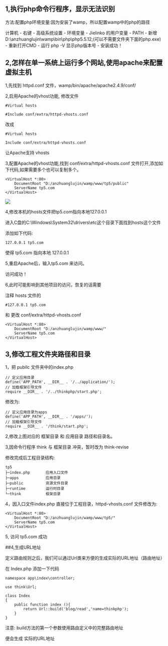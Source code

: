 ## 1,执行php命令行程序，显示无法识别  

方法:配置php环境变量:因为安装了wamp，所以配置wamp中的php的路径

计算机 - 右键 - 高级系统设置 -  环境变量 - Jielinko 的用户变量 - PATH - 新增 D:\anzhuanglujin\wamp\bin\php\php5.5.12;(可以不需要文件夹下面的php.exe) - 重新打开CMD - 运行 php -V
显示php版本号 - 安装成功！

## 2,怎样在单一系统上运行多个网站,使用apache来配置虚拟主机

1,先找到 httpd.conf 文件，wamp/bin/apache/apache2.4.9/conf/

2,启用Apache的vhost功能, 修改文件

``` 
#Virtual hosts

#Include conf/extra/httpd-vhosts.conf
```
改成

```
#Virtual hosts

Include conf/extra/httpd-vhosts.conf
```
让Apache支持 vhosts

3,配置Apache的vhost功能,找到 conf/extra/httpd-vhosts.conf 文件打开,添加如下代码,如果需要多个也可以复制多个。

```
<VirtualHost *:80>
    DocumentRoot "D:/anzhuanglujin/wamp/www/tp5/public"
    ServerName tp5.com
</VirtualHost>
```

![](http://i.imgur.com/oloHbA0.png)

4,修改本机的hosts文件把tp5.com指向本地127.0.0.1

进入C盘的C:\Windows\System32\drivers\etc这个目录下面找到hosts这个文件

添加如下代码:

```
127.0.0.1 tp5.com
```

使得 tp5.com 指向本地 127.0.0.1

5,重启Apache后，输入tp5.com 来访问。

访问成功！

6,此时可能影响到其他项目的访问，恢复的话需要

注释 hosts 文件的

```
#127.0.0.1 tp5.com
```

和 更改 conf/extra/httpd-vhosts.conf

```
<VirtualHost *:80>
    DocumentRoot "D:/anzhuanglujin/wamp/www/"
    ServerName tp5.com
</VirtualHost>
```
## 3,修改工程文件夹路径和目录

1，把 pubilc 文件夹中的index.php 

```
// 定义应用目录
define('APP_PATH', __DIR__ . '/../application/');
// 加载框架引导文件
require __DIR__ . '/../thinkphp/start.php';
```
修改为:

```
// 定义应用目录为apps
define('APP_PATH', __DIR__ . '/apps/');
// 加载框架引导文件
require __DIR__ . '/think/start.php';
```

2,修改上图对应的 框架目录 和 应用目录 路径和目录名。

3,因命令行程序 think 与 框架目录 冲突，暂时改为 think-revise

修改完成后工程目录结构:

```
tp5
├─index.php       应用入口文件
├─apps            应用目录
├─public          资源文件目录
├─runtime         运行时目录
└─think           框架目录
```
4，因入口文件index.php 直接位于工程目录，httpd-vhosts.conf 文件修改为:

```
<VirtualHost *:80>
    DocumentRoot "D:/anzhuanglujin/wamp/www/tp5/"
    ServerName tp5.com
</VirtualHost>
```

5, 访问 tp5.com 成功 

##4,生成URL地址

定义路由规则之后，我们可以通过Url类来方便的生成实际的URL地址（路由地址）

 在 Index.php 添加一下代码

```
namespace app\index\controller;

use think\Url;

class Index 
{
	public function index (){
		return Url::build('blog/read','name=thinkphp');
	}
}
```
注意: build方法的第一个参数使用路由定义中的完整路由地址

便会生成 实际的URL地址
















